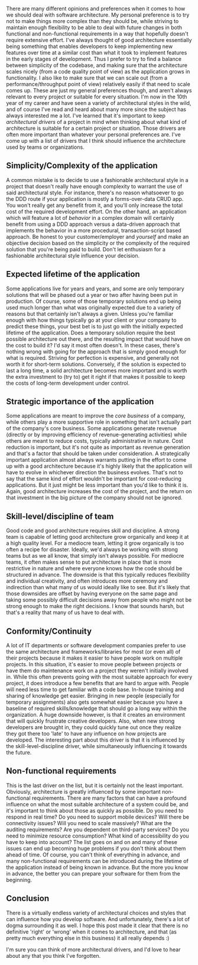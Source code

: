 There are many different opinions and preferences when it comes to how we should deal with software architecture. My personal preference is to try not to make things more complex than they should be, while striving to maintain enough flexibility to be able to deal with future changes in both functional and non-functional requirements in a way that hopefully doesn't require extensive effort. I've always thought of good architecture essentially being something that enables developers to keep implementing new features over time at a similar cost than what it took to implement features in the early stages of development. Thus I prefer to try to find a balance between simplicity of the codebase, and making sure that the architecture scales nicely (from a code quality point of view) as the application grows in functionality. I also like to make sure that we can scale out (from a performance/throughput point of view) relatively easily if that need to scale comes up. These are just my general preferences though, and aren't always relevant to every project or suitable for every situation. I'm now in the 10th year of my career and have seen a variety of architectural styles in the wild, and of course I've read and heard about many more since the subject has always interested me a lot. I've learned that it's important to keep *architectural drivers* of a project in mind when thinking about what kind of architecture is suitable for a certain project or situation. Those drivers are often more important than whatever your personal preferences are. I've come up with a list of drivers that I think should influence the architecture used by teams or organizations.  

## Simplicity/Complexity of the application
A common mistake is to decide to use a fashionable architectural style in a project that doesn't really have enough complexity to warrant the use of said architectural style. For instance, there's no reason whatsoever to go the DDD route if your application is mostly a forms-over-data CRUD app. You won't really get any benefit from it, and you'll only increase the total cost of the required development effort. On the other hand, an application which will feature a lot of *behavior* in a complex domain will certainly benefit from using a DDD approach versus a data-driven approach that implements the behavior in a more procedural, transaction-script based approach. Be honest to your customer/employer and *yourself* and make an objective decision based on the simplicity or the complexity of the required solution that you're being paid to build. Don't let enthusiasm for a fashionable architectural style influence your decision. 

## Expected lifetime of the application
Some applications live for years and years, and some are only temporary solutions that will be phased out a year or two after having been put in production. Of course, some of those temporary solutions end up being used much longer than what was originally expected due to a variety of reasons but that certainly isn't always a given. Unless you're familiar enough with how things typically go at your client or your company to predict these things, your best bet is to just go with the initially expected lifetime of the application. Does a temporary solution require the best possible architecture out there, and the resulting impact that would have on the cost to build it? I'd say it most often doesn't. In these cases, there's nothing wrong with going for the approach that is simply good enough for what is required. Striving for perfection is expensive, and generally not worth it for short-term solutions. Conversely, if the solution is expected to last a long time, a solid architecture becomes more important and is worth the extra investment to (try to) get it right if that makes it possible to keep the costs of long-term development under control.

## Strategic importance of the application
Some applications are meant to improve the *core business* of a company, while others play a more supportive role in something that isn't actually part of the company's core business. Some applications generate revenue (directly or by improving efficiency of revenue-generating activities) while others are meant to reduce costs, typically administrative in nature. Cost reduction is important, but it's not quite as important as revenue generation and that's a factor that should be taken under consideration. A strategically important application almost always warrants putting in the effort to come up with a good architecture because it's highly likely that the application will have to evolve in whichever direction the business evolves. That's not to say that the same kind of effort wouldn't be important for cost-reducing applications. But it just might be less important than you'd like to think it is. Again, good architecture increases the cost of the project, and the return on that investment in the big picture of the company should not be ignored.

## Skill-level/discipline of team
Good code and good architecture requires skill and discipline. A strong team is capable of letting good architecture grow organically and keep it at a high quality level. For a mediocre team, letting it grow organically is too often a recipe for disaster. Ideally, we'd always be working with strong teams but as we all know, that simply isn't always possible. For mediocre teams, it often makes sense to put architecture in place that is more restrictive in nature and where everyone knows how the code should be structured in advance. The downside is that this typically reduces flexibility and individual creativity, and often introduces more ceremony and indirection than what many of us would ideally like to see. But it's likely that those downsides are offset by having everyone on the same page and taking some possibly difficult decisions away from people who might not be strong enough to make the right decisions. I know that sounds harsh, but that's a reality that many of us have to deal with.

## Conformity/Continuity
A lot of IT departments or software development companies prefer to use the same architecture and frameworks/libraries for most (or even all) of their projects because it makes it easier to have people work on multiple projects. In this situation, it's easier to move people between projects or have them do maintenance work on a project they weren't initially involved in. While this often prevents going with the most suitable approach for every project, it does introduce a few benefits that are hard to argue with. People will need less time to get familiar with a code base. In-house training and sharing of knowledge get easier. Bringing in new people (especially for temporary assignments) also gets somewhat easier because you have a baseline of required skills/knowledge that should go a long way within the organization. A huge downside however, is that it creates an environment that will quickly frustrate creative developers. Also, when new strong developers are brought in, they could quickly tune out once they realize they got there too 'late' to have any influence on how projects are developed. The interesting part about this driver is that it is influenced by the skill-level-discipline driver, while simultaneously influencing it towards the future.

## Non-functional requirements
This is the last driver on the list, but it is certainly not the least important. Obviously, architecture is greatly influenced by some important non-functional requirements. There are many factors that can have a profound influence on what the most suitable architecture of a system could be, and it's important to think about those as quickly as possible. Do you need to respond in real time? Do you need to support mobile devices? Will there be connectivity issues? Will you need to scale massively? What are the auditing requirements? Are you dependent on third-party services? Do you need to minimize resource consumption? What kind of accessibility do you have to keep into account? The list goes on and on and many of these issues can end up becoming huge problems if you don't think about them ahead of time. Of course, you can't think of everything in advance, and many non-functional requirements can be introduced during the lifetime of the application instead of being known in advance. But the more you know in advance, the better you can prepare your software for them from the beginning.

## Conclusion
There is a virtually endless variety of architectural choices and styles that can influence how you develop software. And unfortunately, there's a lot of dogma surrounding it as well. I hope this post made it clear that there is no definitive 'right' or 'wrong' when it comes to architecture, and that (as pretty much everything else in this business) it all really depends :)

I'm sure you can think of more architectural drivers, and I'd love to hear about any that you think I've forgotten. 